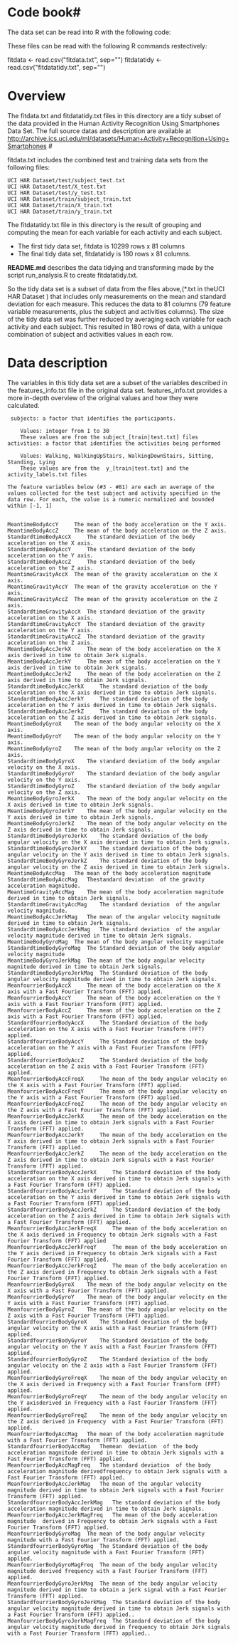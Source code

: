 # Code book#

The data set can be read into R with the following code:

These files can be read with the following R commands restectively:

fitdata <- read.csv("fitdata.txt", sep="")
fitdatatidy <- read.csv("fitdatatidy.txt", sep="")

# Overview #

The fitdata.txt and fitdatatidy.txt files in this directory are a tidy subset of the data provided in the Human Activity Recognition Using Smartphones Data Set. The full source datas and description  are available at http://archive.ics.uci.edu/ml/datasets/Human+Activity+Recognition+Using+Smartphones # 

fitdata.txt includes the combined test and training data sets from the following files:

    UCI HAR Dataset/test/subject_test.txt
    UCI HAR Dataset/test/X_test.txt
    UCI HAR Dataset/test/y_test.txt
    UCI HAR Dataset/train/subject_train.txt
    UCI HAR Dataset/train/X_train.txt
    UCI HAR Dataset/train/y_train.txt



The fitdatatidy.txt file in this directory is the result of grouping and computing the mean for
each variable for each activity and each subject.

- The first tidy data set, fitdata is 10299 rows x 81 columns
- The final tidy data set, fitdatatidy is 180 rows x 81 columns.

**README.md** describes the data tidying and transforming made by the script run_analysis.R  to create fitdatatidy.txt.

So the tidy data set is a subset of data from the files above,(*.txt in theUCI HAR Dataset ) that includes only measurements on the mean and standard deviation for each measure. This reduces the data to 81 columns (79 feature variable measurements, plus the subject and activities columns). The size of the tidy data set was further reduced by averaging each variable for each activity and each subject. This resulted in 180 rows of data, with a unique combination of subject and activities values in each row.

# Data description #

The variables in this tidy data set are a subset of the variables described in the features_info.txt file in the original data set. features_info.txt provides a more in-depth overview of the original values and how they were calculated.


     subjects: a factor that identifies the participants.

        Values: integer from 1 to 30
		These values are from the subject_[train|test.txt] files
    activities: a factor that identifies the activities being performed

        Values: Walking, WalkingUpStairs, WalkingDownStairs, Sitting, Standing, Lying
        These values are from the  y_[train|test.txt] and the activity_labels.txt files		

    The feature variables below (#3 - #81) are each an average of the values collected for the test subject and activity specified in the data row. For each, the value is a numeric normalized and bounded within [-1, 1]

    
	MeantimeBodyAccY	 The mean of the body acceleration on the Y axis.
	MeantimeBodyAccZ	 The mean of the body acceleration on the Z axis.
	StandardtimeBodyAccX	 The standard deviation of the body acceleration on the X axis.
	StandardtimeBodyAccY	 The standard deviation of the body acceleration on the Y axis.
	StandardtimeBodyAccZ	 The standard deviation of the body acceleration on the Z axis.
	MeantimeGravityAccX	 The mean of the gravity acceleration on the X axis.
	MeantimeGravityAccY	 The mean of the gravity acceleration on the Y axis.
	MeantimeGravityAccZ	 The mean of the gravity acceleration on the Z axis.
	StandardtimeGravityAccX	 The standard deviation of the gravity acceleration on the X axis.
	StandardtimeGravityAccY	 The standard deviation of the gravity acceleration on the Y axis.
	StandardtimeGravityAccZ	 The standard deviation of the gravity acceleration on the Z axis.
	MeantimeBodyAccJerkX	 The mean of the body acceleration on the X axis derived in time to obtain Jerk signals.
	MeantimeBodyAccJerkY	 The mean of the body acceleration on the Y axis derived in time to obtain Jerk signals.
	MeantimeBodyAccJerkZ	 The mean of the body acceleration on the Z axis derived in time to obtain Jerk signals.
	StandardtimeBodyAccJerkX	 The standard deviation of the body acceleration on the X axis derived in time to obtain Jerk signals.
	StandardtimeBodyAccJerkY	 The standard deviation of the body acceleration on the Y axis derived in time to obtain Jerk signals.
	StandardtimeBodyAccJerkZ	 The standard deviation of the body acceleration on the Z axis derived in time to obtain Jerk signals.
	MeantimeBodyGyroX	 The mean of the body angular velocity on the X axis.
	MeantimeBodyGyroY	 The mean of the body angular velocity on the Y axis.
	MeantimeBodyGyroZ	 The mean of the body angular velocity on the Z axis.
	StandardtimeBodyGyroX	 The standard deviation of the body angular velocity on the X axis.
	StandardtimeBodyGyroY	 The standard deviation of the body angular velocity on the Y axis.
	StandardtimeBodyGyroZ	 The standard deviation of the body angular velocity on the Z axis.
	MeantimeBodyGyroJerkX	 The mean of the body angular velocity on the X axis derived in time to obtain Jerk signals.
	MeantimeBodyGyroJerkY	 The mean of the body angular velocity on the Y axis derived in time to obtain Jerk signals.
	MeantimeBodyGyroJerkZ	 The mean of the body angular velocity on the Z axis derived in time to obtain Jerk signals.
	StandardtimeBodyGyroJerkX	 The standard deviation of the body angular velocity on the X axis derived in time to obtain Jerk signals.
	StandardtimeBodyGyroJerkY	 The standard deviation of the body angular velocity on the Y axis derived in time to obtain Jerk signals.
	StandardtimeBodyGyroJerkZ	 The standard deviation of the body angular velocity on the Z axis derived in time to obtain Jerk signals.
	MeantimeBodyAccMag	 The mean of the body acceleration magnitude
	StandardtimeBodyAccMag	 Thestandard deviation  of the gravity acceleration magnitude.
	MeantimeGravityAccMag	 The mean of the body acceleration magnitude derived in time to obtain Jerk signals.
	StandardtimeGravityAccMag	 The standard deviation  of the angular velocity magnitude.
	MeantimeBodyAccJerkMag	 The mean of the angular velocity magnitude derived in time to obtain Jerk signals.
	StandardtimeBodyAccJerkMag	 The standard deviation  of the angular velocity magnitude derived in time to obtain Jerk signals.
	MeantimeBodyGyroMag	 The mean of the body angular velocity magnitude
	StandardtimeBodyGyroMag	 The Standard deviation of the body angular velocity magnitude
	MeantimeBodyGyroJerkMag	 The mean of the body angular velocity magnitude derived in time to obtain Jerk signals.
	StandardtimeBodyGyroJerkMag	 The Standard deviation of the body angular velocity magnitude derived in time to obtain Jerk signals.
	MeanfourrierBodyAccX	 The mean of the body acceleration on the X axis with a Fast Fourier Transform (FFT) applied.
	MeanfourrierBodyAccY	 The mean of the body acceleration on the Y axis with a Fast Fourier Transform (FFT) applied.
	MeanfourrierBodyAccZ	 The mean of the body acceleration on the Z axis with a Fast Fourier Transform (FFT) applied.
	StandardfourrierBodyAccX	 The Standard deviation of the body acceleration on the X axis with a Fast Fourier Transform (FFT) applied.
	StandardfourrierBodyAccY	 The Standard deviation of the body acceleration on the Y axis with a Fast Fourier Transform (FFT) applied.
	StandardfourrierBodyAccZ	 The Standard deviation of the body acceleration on the Z axis with a Fast Fourier Transform (FFT) applied.
	MeanfourrierBodyAccFreqX	 The mean of the body angular velocity on the X axis with a Fast Fourier Transform (FFT) applied.
	MeanfourrierBodyAccFreqY	 The mean of the body angular velocity on the Y axis with a Fast Fourier Transform (FFT) applied.
	MeanfourrierBodyAccFreqZ	 The mean of the body angular velocity on the Z axis with a Fast Fourier Transform (FFT) applied.
	MeanfourrierBodyAccJerkX	 The mean of the body acceleration on the X axis derived in time to obtain Jerk signals with a Fast Fourier Transform (FFT) applied.
	MeanfourrierBodyAccJerkY	 The mean of the body acceleration on the Y axis derived in time to obtain Jerk signals with a Fast Fourier Transform (FFT) applied.
	MeanfourrierBodyAccJerkZ	 The mean of the body acceleration on the Z axis derived in time to obtain Jerk signals with a Fast Fourier Transform (FFT) applied.
	StandardfourrierBodyAccJerkX	 The Standard deviation of the body acceleration on the X axis derived in time to obtain Jerk signals with a Fast Fourier Transform (FFT) applied.
	StandardfourrierBodyAccJerkY	 The Standard deviation of the body acceleration on the Y axis derived in time to obtain Jerk signals with a Fast Fourier Transform (FFT) applied.
	StandardfourrierBodyAccJerkZ	 The Standard deviation of the body acceleration on the Z axis derived in time to obtain Jerk signals with a Fast Fourier Transform (FFT) applied.
	MeanfourrierBodyAccJerkFreqX	 The mean of the body acceleration on the X axis derived in Frequency to obtain Jerk signals with a Fast Fourier Transform (FFT) applied 
	MeanfourrierBodyAccJerkFreqY	 The mean of the body acceleration on the Y axis derived in Frequency to obtain Jerk signals with a Fast Fourier Transform (FFT) applied.
	MeanfourrierBodyAccJerkFreqZ	 The mean of the body acceleration on the Z axis derived in Frequency to obtain Jerk signals with a Fast Fourier Transform (FFT) applied.
	MeanfourrierBodyGyroX	 The mean of the body angular velocity on the X axis with a Fast Fourier Transform (FFT) applied.
	MeanfourrierBodyGyroY	 The mean of the body angular velocity on the Y axis with a Fast Fourier Transform (FFT) applied.
	MeanfourrierBodyGyroZ	 The mean of the body angular velocity on the Z axis with a Fast Fourier Transform (FFT) applied.
	StandardfourrierBodyGyroX	 The Standard deviation of the body angular velocity on the X axis with a Fast Fourier Transform (FFT) applied.
	StandardfourrierBodyGyroY	 The Standard deviation of the body angular velocity on the Y axis with a Fast Fourier Transform (FFT) applied.
	StandardfourrierBodyGyroZ	 The Standard deviation of the body angular velocity on the Z axis with a Fast Fourier Transform (FFT) applied.
	MeanfourrierBodyGyroFreqX	 The mean of the body angular velocity on the X axis derived in Frequency with a Fast Fourier Transform (FFT) applied.
	MeanfourrierBodyGyroFreqY	 The mean of the body angular velocity on the Y axisderived in Frequency with a Fast Fourier Transform (FFT) applied.
	MeanfourrierBodyGyroFreqZ	 The mean of the body angular velocity on the Z axis derived in Frequency  with a Fast Fourier Transform (FFT) applied.
	MeanfourrierBodyAccMag	 The mean of the body acceleration magnitude with a Fast Fourier Transform (FFT) applied.
	StandardfourrierBodyAccMag	 Themean  deviation  of the body acceleration magnitude derived in time to obtain Jerk signals with a Fast Fourier Transform (FFT) applied.
	MeanfourrierBodyAccMagFreq	 The standard deviation  of the body acceleration magnitude derivedfrequency to obtain Jerk signals with a Fast Fourier Transform (FFT) applied.
	MeanfourrierBodyAccJerkMag	 The mean of the angular velocity magnitude derived in time to obtain Jerk signals with a Fast Fourier Transform (FFT) applied.
	StandardfourrierBodyAccJerkMag	 The standard deviation of the body acceleration magnitude derived in time to obtain Jerk signals.
	MeanfourrierBodyAccJerkMagFreq	 The mean of the body acceleration magnitude  derived in Frequency to obtain Jerk signals with a Fast Fourier Transform (FFT) applied.
	MeanfourrierBodyGyroMag	 The mean of the body angular velocity magnitude with a Fast Fourier Transform (FFT) applied.
	StandardfourrierBodyGyroMag	 The Standard deviation of the body angular velocity magnitude with a Fast Fourier Transform (FFT) applied.
	MeanfourrierBodyGyroMagFreq	 The mean of the body angular velocity magnitude derived frequency with a Fast Fourier Transform (FFT) applied.
	MeanfourrierBodyGyroJerkMag	 The mean of the body angular velocity magnitude derived in time to obtain a jerk signal with a Fast Fourier Transform (FFT) applied.
	StandardfourrierBodyGyroJerkMag	 The Standard deviation of the body angular velocity magnitude derived in time to obtain Jerk signals with a Fast Fourier Transform (FFT) applied..
	MeanfourrierBodyGyroJerkMagFreq	 The Standard deviation of the body angular velocity magnitude derived in frequency to obtain Jerk signals with a Fast Fourier Transform (FFT) applied..
	


